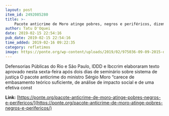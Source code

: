 ```yaml
---
layout: post
item_id: 2492085280
title: >-
    Pacote anticrime de Moro atinge pobres, negros e periféricos, dizem entidades
author: Tatu D'Oquei
date: 2019-02-15 22:54:16
pub_date: 2019-02-15 22:54:16
time_added: 2019-02-16 09:22:35
category: refletimos
image: https://ponte.org/wp-content/uploads/2019/02/975036-09-09-2015-dsc_2143.jpg
---
```


Defensorias Públicas do Rio e São Paulo, IDDD e Ibccrim elaboraram texto aprovado nesta sexta-feira após dois dias de seminário sobre sistema de justiça O pacote anticrime do ministro Sérgio Moro “carece de embasamento teórico suficiente, de análise de impacto social e de uma efetiva const

**Link:** [https://ponte.org/pacote-anticrime-de-moro-atinge-pobres-negros-e-perifericos/](https://ponte.org/pacote-anticrime-de-moro-atinge-pobres-negros-e-perifericos/)


